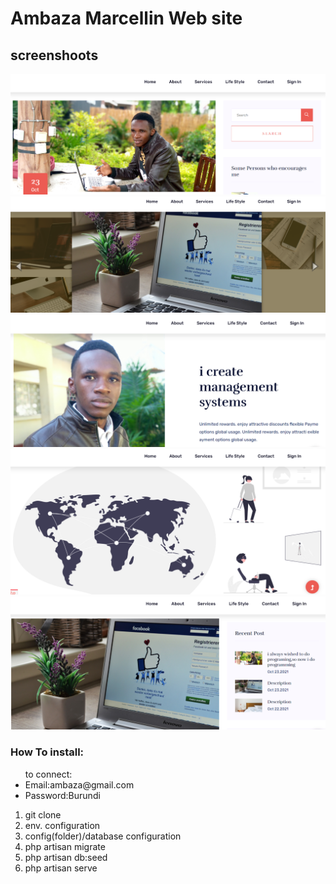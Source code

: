 
<h1>Ambaza Marcellin Web site</h1>

<h2>screenshoots</h2>
<img src="screenshoots/blog.png"><br>
<img src="screenshoots/computer.png"><br>
<img src="screenshoots/about.png"><br>
<img src="screenshoots/services.png"><br>
<img src="screenshoots/post.png"><br>

<h3>How To install:</h3>
<p>
    <ul>to connect:
        <li>Email:ambaza@gmail.com</li>
        <li>Password:Burundi</li>
    </ul>
</p>
<ol>
    <li>git clone </li>
    <li>env. configuration</li>
    <li>config(folder)/database configuration</li>
    <li>php artisan migrate</li>
    <li>php artisan db:seed</li>
    <li>php artisan serve</li>
</ol>
